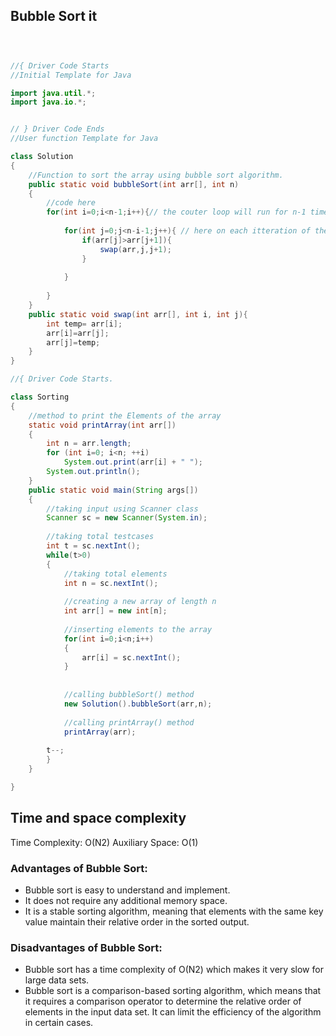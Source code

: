 ## Bubble Sort it





``` java



//{ Driver Code Starts
//Initial Template for Java

import java.util.*;
import java.io.*;


// } Driver Code Ends
//User function Template for Java

class Solution
{
    //Function to sort the array using bubble sort algorithm.
	public static void bubbleSort(int arr[], int n)
    {
        //code here
        for(int i=0;i<n-1;i++){// the couter loop will run for n-1 times 
           
            for(int j=0;j<n-i-1;j++){ // here on each itteration of the outer loop completes the last element is sorted on its correct position so the conditions should be n-1-i;
                if(arr[j]>arr[j+1]){
                    swap(arr,j,j+1);
                }
               
            }
            
        }
    }
    public static void swap(int arr[], int i, int j){
        int temp= arr[i];
        arr[i]=arr[j];
        arr[j]=temp;
    } 
}

//{ Driver Code Starts.

class Sorting
{
    //method to print the Elements of the array
    static void printArray(int arr[])
    {
        int n = arr.length;
        for (int i=0; i<n; ++i)
            System.out.print(arr[i] + " ");
        System.out.println();
    }
	public static void main(String args[])
	{
	    //taking input using Scanner class
		Scanner sc = new Scanner(System.in);
		
		//taking total testcases
		int t = sc.nextInt();
		while(t>0)
		{
		    //taking total elements
			int n = sc.nextInt();
			
			//creating a new array of length n
			int arr[] = new int[n];
			
			//inserting elements to the array
			for(int i=0;i<n;i++)
			{
				arr[i] = sc.nextInt(); 
			}
			
			
			//calling bubbleSort() method
			new Solution().bubbleSort(arr,n);
			
			//calling printArray() method
			printArray(arr);
			
		t--;	
		}
	}

}

```

## Time and space complexity
Time Complexity: O(N2)
Auxiliary Space: O(1)

### Advantages of Bubble Sort:
- Bubble sort is easy to understand and implement.
- It does not require any additional memory space.
- It is a stable sorting algorithm, meaning that elements with the same key value maintain their relative order in the sorted output.
###  Disadvantages of Bubble Sort:
- Bubble sort has a time complexity of O(N2) which makes it very slow for large data sets.
- Bubble sort is a comparison-based sorting algorithm, which means that it requires a comparison operator to determine the relative order of elements in the input data set. It can limit the efficiency of the algorithm in certain cases.

